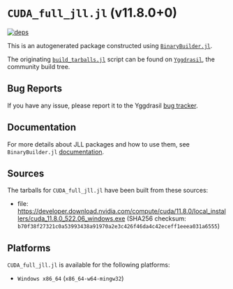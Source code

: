 # `CUDA_full_jll.jl` (v11.8.0+0)

[![deps](https://juliahub.com/docs/CUDA_full_jll/deps.svg)](https://juliahub.com/ui/Packages/CUDA_full_jll/dEkbx?page=2)

This is an autogenerated package constructed using [`BinaryBuilder.jl`](https://github.com/JuliaPackaging/BinaryBuilder.jl).

The originating [`build_tarballs.jl`](https://github.com/JuliaPackaging/Yggdrasil/blob/ba38ba07acce68d47c2c0758624fb378e391e0f1/C/CUDA/CUDA_full@11.8/build_tarballs.jl) script can be found on [`Yggdrasil`](https://github.com/JuliaPackaging/Yggdrasil/), the community build tree.

## Bug Reports

If you have any issue, please report it to the Yggdrasil [bug tracker](https://github.com/JuliaPackaging/Yggdrasil/issues).

## Documentation

For more details about JLL packages and how to use them, see `BinaryBuilder.jl` [documentation](https://docs.binarybuilder.org/stable/jll/).

## Sources

The tarballs for `CUDA_full_jll.jl` have been built from these sources:

* file: https://developer.download.nvidia.com/compute/cuda/11.8.0/local_installers/cuda_11.8.0_522.06_windows.exe (SHA256 checksum: `b70f38f27321c0a53993438a91970a2e3c426f46da4c42eceff1eeea031a6555`)

## Platforms

`CUDA_full_jll.jl` is available for the following platforms:

* `Windows x86_64` (`x86_64-w64-mingw32`)
